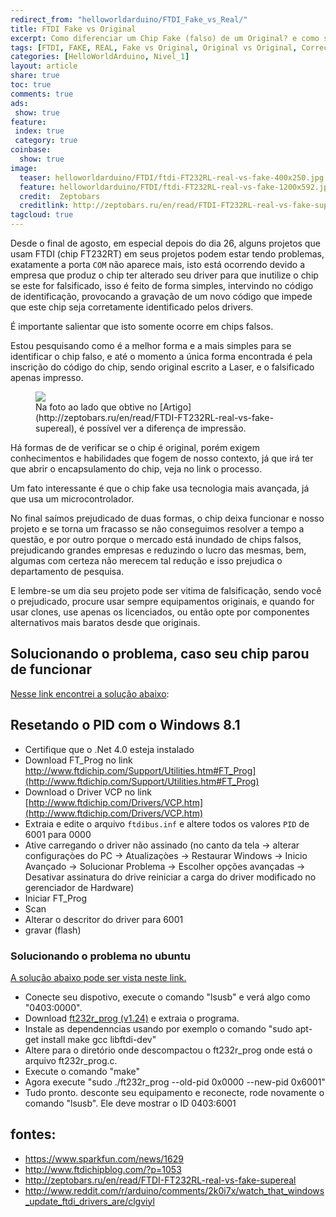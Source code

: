 ```yaml
---
redirect_from: "helloworldarduino/FTDI_Fake_vs_Real/"
title: FTDI Fake vs Original
excerpt: Como diferenciar um Chip Fake (falso) de um Original? e como solucionar o problema que surgiu depois que a FTDI bloqueou o uso do driver original com chips Fakes (Falsos).
tags: [FTDI, FAKE, REAL, Fake vs Original, Original vs Original, Correção, Recuperação, Windows, Linux, Mac, Falso, Falsificado, FTDI, Serial. Driver, Porta, Conexão, Instalação, Correção, Firmware, Atualização, Bloqueio, Original, Chip]
categories: [HelloWorldArduino, Nivel_1]
layout: article
share: true
toc: true
comments: true
ads:
 show: true
feature:
 index: true
 category: true
coinbase:
  show: true
image:
  teaser: helloworldarduino/FTDI/ftdi-FT232RL-real-vs-fake-400x250.jpg
  feature: helloworldarduino/FTDI/ftdi-FT232RL-real-vs-fake-1200x592.jpg
  credit:  Zeptobars
  creditlink: http://zeptobars.ru/en/read/FTDI-FT232RL-real-vs-fake-supereal
tagcloud: true
---
```


Desde o final de agosto, em especial depois do dia 26, alguns projetos 
que usam FTDI (chip FT232RT) em seus projetos podem estar tendo problemas, 
exatamente a porta `COM` não aparece mais, isto está ocorrendo devido a 
empresa que produz o chip ter alterado seu driver para que inutilize o 
chip se este for falsificado, isso é feito de forma simples, intervindo 
no código de identificação, provocando a gravação de um novo código que 
impede que este chip seja corretamente identificado pelos drivers.

É importante salientar que isto somente ocorre em chips falsos.

Estou pesquisando como é a melhor forma e a mais simples para se identificar 
o chip falso, e até o momento a única forma encontrada é pela inscrição do 
código do chip, sendo original escrito a Laser, e o falsificado apenas impresso.

<figure>
<img src="{{site.url}}/images/helloworldarduino/FTDI/ftdi-FT232RL-real-vs-fake-1200x592.jpg" />
<figcaption>
Na foto ao lado que obtive no [Artigo](http://zeptobars.ru/en/read/FTDI-FT232RL-real-vs-fake-supereal), 
é possível ver a diferença de impressão.
</figcaption>
</figure>


Há formas de de verificar se o chip é original, porém exigem conhecimentos 
e habilidades que fogem de nosso contexto, já que irá ter que abrir o 
encapsulamento do chip, veja no link o processo.

Um fato interessante é que o chip fake usa tecnologia mais avançada, já que 
usa um microcontrolador.

No final saímos prejudicado de duas formas, o chip deixa funcionar e nosso 
projeto e se torna um fracasso se não conseguimos resolver a tempo a questão, 
e por outro porque o mercado está inundado de chips falsos, prejudicando grandes 
empresas e reduzindo o lucro das mesmas, bem, algumas com certeza não merecem 
tal redução e isso prejudica o departamento de pesquisa. 

E lembre-se um dia seu projeto pode ser vitima de falsificação, sendo você o 
prejudicado, procure usar sempre equipamentos originais, e quando for usar 
clones, use apenas os licenciados, ou então opte por componentes alternativos 
mais baratos desde que originais.

## Solucionando o problema, caso seu chip parou de funcionar

[Nesse link encontrei a solução abaixo](http://www.reddit.com/r/arduino/comments/2k0i7x/watch_that_windows_update_ftdi_drivers_are/clgviyl):

## Resetando o PID com o Windows 8.1

 * Certifique que o .Net 4.0 esteja instalado
 * Download FT_Prog no link http://www.ftdichip.com/Support/Utilities.htm#FT_Prog](http://www.ftdichip.com/Support/Utilities.htm#FT_Prog)
 * Download o Driver VCP no link [http://www.ftdichip.com/Drivers/VCP.htm](http://www.ftdichip.com/Drivers/VCP.htm)
 * Extraia e edite o arquivo `ftdibus.inf` e altere todos os valores `PID` de 6001 para 0000
 * Ative carregando o driver não assinado (no canto da tela -> alterar configuraçòes do PC -> Atualizaçòes -> Restaurar Windows -> Inicio Avançado -> Solucionar Problema -> Escolher opções avançadas ->  Desativar assinatura do drive reiniciar a carga do driver modificado no gerenciador de Hardware)
 * Iniciar FT_Prog
 * Scan
 * Alterar o descritor do driver para 6001
 * gravar (flash)

### Solucionando o problema no ubuntu

 [A solução abaixo pode ser vista neste link.](http://www.minipwner.com/index.php/unbrickftdi000)

 * Conecte seu dispotivo, execute o comando "lsusb" e verá algo como  "0403:0000".
 * Download [ft232r_prog (v1.24)](http://rtr.ca/ft232r/ft232r_prog-1.24.tar.gz) e extraia o programa.
 * Instale as dependenncias usando por exemplo o comando "sudo apt-get install make gcc libftdi-dev"
 * Altere para o diretório onde descompactou o ft232r_prog onde está o arquivo ft232r_prog.c.
 * Execute o comando "make"
 * Agora execute "sudo ./ft232r_prog --old-pid 0x0000 --new-pid 0x6001"
 * Tudo pronto. desconte seu equipamento e reconecte, rode novamente o comando "lsusb". Ele deve mostrar o ID 0403:6001

## fontes:

 * https://www.sparkfun.com/news/1629
 * http://www.ftdichipblog.com/?p=1053
 * http://zeptobars.ru/en/read/FTDI-FT232RL-real-vs-fake-supereal
 * http://www.reddit.com/r/arduino/comments/2k0i7x/watch_that_windows_update_ftdi_drivers_are/clgviyl

